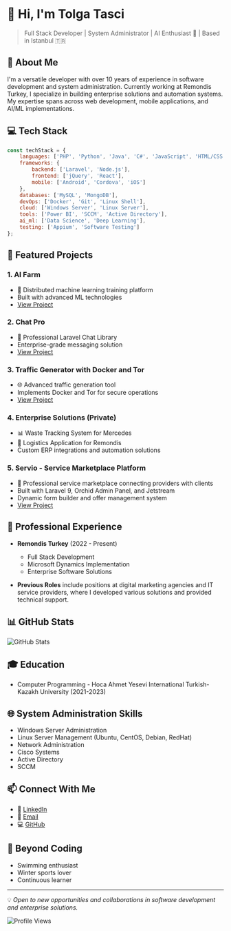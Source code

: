 # 👋 Hi, I'm Tolga Tasci

> Full Stack Developer | System Administrator | AI Enthusiast 🤖 | Based in Istanbul 🇹🇷

## 🚀 About Me

I'm a versatile developer with over 10 years of experience in software development and system administration. Currently working at Remondis Turkey, I specialize in building enterprise solutions and automation systems. My expertise spans across web development, mobile applications, and AI/ML implementations.

## 💻 Tech Stack

```javascript
const techStack = {
    languages: ['PHP', 'Python', 'Java', 'C#', 'JavaScript', 'HTML/CSS'],
    frameworks: {
        backend: ['Laravel', 'Node.js'],
        frontend: ['jQuery', 'React'],
        mobile: ['Android', 'Cordova', 'iOS']
    },
    databases: ['MySQL', 'MongoDB'],
    devOps: ['Docker', 'Git', 'Linux Shell'],
    cloud: ['Windows Server', 'Linux Server'],
    tools: ['Power BI', 'SCCM', 'Active Directory'],
    ai_ml: ['Data Science', 'Deep Learning'],
    testing: ['Appium', 'Software Testing']
};
```

## 🌟 Featured Projects

### 1. AI Farm
- 🤖 Distributed machine learning training platform
- Built with advanced ML technologies
- [View Project](https://github.com/tolgatasci/ai-farm)

### 2. Chat Pro
- 💬 Professional Laravel Chat Library
- Enterprise-grade messaging solution
- [View Project](https://github.com/tolgatasci/chat-pro)

### 3. Traffic Generator with Docker and Tor
- 🌐 Advanced traffic generation tool
- Implements Docker and Tor for secure operations
- [View Project](https://github.com/tolgatasci/Traffic-Generator-with-Docker-and-Tor)

### 4. Enterprise Solutions (Private)
- 📊 Waste Tracking System for Mercedes
- 🚛 Logistics Application for Remondis
- Custom ERP integrations and automation solutions

### 5. Servio - Service Marketplace Platform
- 🌟 Professional service marketplace connecting providers with clients
- Built with Laravel 9, Orchid Admin Panel, and Jetstream
- Dynamic form builder and offer management system
- [View Project](https://github.com/tolgatasci/servio)

## 🎯 Professional Experience

- **Remondis Turkey** (2022 - Present)
  - Full Stack Development
  - Microsoft Dynamics Implementation
  - Enterprise Software Solutions

- **Previous Roles** include positions at digital marketing agencies and IT service providers, where I developed various solutions and provided technical support.

## 📊 GitHub Stats

![GitHub Stats](https://github-readme-stats.vercel.app/api?username=tolgatasci&show_icons=true&theme=radical)

## 🎓 Education

- Computer Programming - Hoca Ahmet Yesevi International Turkish-Kazakh University (2021-2023)

## 🌐 System Administration Skills

- Windows Server Administration
- Linux Server Management (Ubuntu, CentOS, Debian, RedHat)
- Network Administration
- Cisco Systems
- Active Directory
- SCCM

## 📫 Connect With Me

- 💼 [LinkedIn](https://linkedin.com/in/tolgatasci)
- 📧 [Email](mailto:tolgatasci1@gmail.com)
- 💻 [GitHub](https://github.com/tolgatasci)

## 🌊 Beyond Coding

- Swimming enthusiast
- Winter sports lover
- Continuous learner

---

💡 *Open to new opportunities and collaborations in software development and enterprise solutions.*

![Profile Views](https://komarev.com/ghpvc/?username=tolgatasci)
